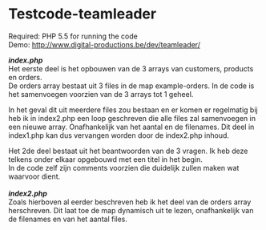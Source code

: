 # Testcode-teamleader

Required: PHP 5.5 for running the code<br>
Demo: http://www.digital-productions.be/dev/teamleader/

<b><i>index.php</i></b><br>
Het eerste deel is het opbouwen van de 3 arrays van customers, products en orders.<br>
De orders array bestaat uit 3 files in de map example-orders. In de code is het samenvoegen voorzien van de 3 arrays tot 1 geheel.<br>

In het geval dit uit meerdere files zou bestaan en er komen er regelmatig bij heb ik in index2.php een loop geschreven die alle files zal samenvoegen in een nieuwe array. Onafhankelijk van het aantal en de filenames. Dit deel in index1.php kan dus vervangen worden door de index2.php inhoud.

Het 2de deel bestaat uit het beantwoorden van de 3 vragen. Ik heb deze telkens onder elkaar opgebouwd met een titel in het begin.<br>
In de code zelf zijn comments voorzien die duidelijk zullen maken wat waarvoor dient.
<br><br>
<b><i>index2.php</i></b><br>
Zoals hierboven al eerder beschreven heb ik het deel van de orders array herschreven. Dit laat toe de map dynamisch uit te lezen, onafhankelijk van de filenames en van het aantal files.
